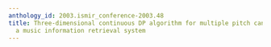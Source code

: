 ```yaml
---
anthology_id: 2003.ismir_conference-2003.48
title: Three-dimensional continuous DP algorithm for multiple pitch candidates in
  a music information retrieval system
---
```

